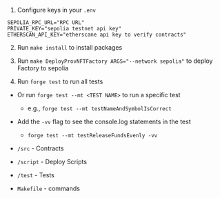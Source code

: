 1. Configure keys in your `.env`

```.env
SEPOLIA_RPC_URL="RPC URL"
PRIVATE_KEY="sepolia testnet api key"
ETHERSCAN_API_KEY="etherscane api key to verify contracts"
```

2. Run `make install` to install packages

3. Run `make DeployProvNFTFactory ARGS="--network sepolia"` to deploy Factory to sepolia

4. Run `forge test` to run all tests
* Or run `forge test --mt <TEST NAME>` to run a specific test
    * e.g., `forge test --mt testNameAndSymbolIsCorrect`
* Add the `-vv` flag to see the console.log statements in the test
    * `forge test --mt testReleaseFundsEvenly -vv`


* `/src` - Contracts 
* `/script` - Deploy Scripts 
* `/test` - Tests
* `Makefile` - commands
